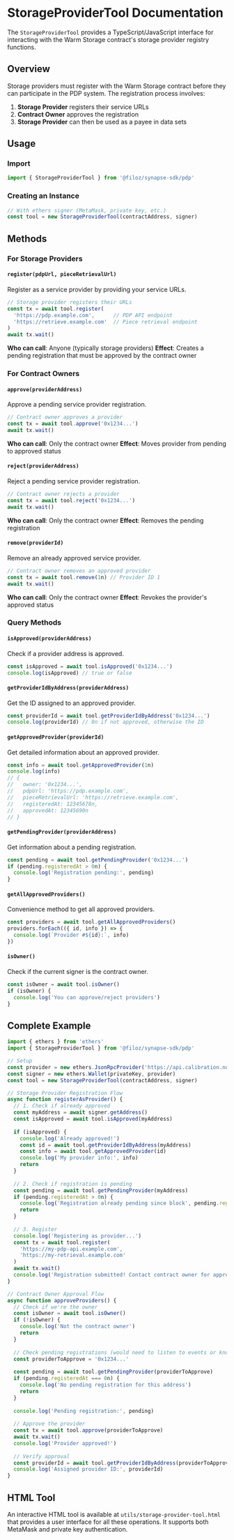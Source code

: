 # StorageProviderTool Documentation

The `StorageProviderTool` provides a TypeScript/JavaScript interface for interacting with the Warm Storage contract's storage provider registry functions.

## Overview

Storage providers must register with the Warm Storage contract before they can participate in the PDP system. The registration process involves:

1. **Storage Provider** registers their service URLs
2. **Contract Owner** approves the registration
3. **Storage Provider** can then be used as a payee in data sets

## Usage

### Import

```typescript
import { StorageProviderTool } from '@filoz/synapse-sdk/pdp'
```

### Creating an Instance

```typescript
// With ethers signer (MetaMask, private key, etc.)
const tool = new StorageProviderTool(contractAddress, signer)
```

## Methods

### For Storage Providers

#### `register(pdpUrl, pieceRetrievalUrl)`
Register as a service provider by providing your service URLs.

```typescript
// Storage provider registers their URLs
const tx = await tool.register(
  'https://pdp.example.com',      // PDP API endpoint
  'https://retrieve.example.com'  // Piece retrieval endpoint
)
await tx.wait()
```

**Who can call**: Anyone (typically storage providers)
**Effect**: Creates a pending registration that must be approved by the contract owner

### For Contract Owners

#### `approve(providerAddress)`
Approve a pending service provider registration.

```typescript
// Contract owner approves a provider
const tx = await tool.approve('0x1234...')
await tx.wait()
```

**Who can call**: Only the contract owner
**Effect**: Moves provider from pending to approved status

#### `reject(providerAddress)`
Reject a pending service provider registration.

```typescript
// Contract owner rejects a provider
const tx = await tool.reject('0x1234...')
await tx.wait()
```

**Who can call**: Only the contract owner
**Effect**: Removes the pending registration

#### `remove(providerId)`
Remove an already approved service provider.

```typescript
// Contract owner removes an approved provider
const tx = await tool.remove(1n) // Provider ID 1
await tx.wait()
```

**Who can call**: Only the contract owner
**Effect**: Revokes the provider's approved status

### Query Methods

#### `isApproved(providerAddress)`
Check if a provider address is approved.

```typescript
const isApproved = await tool.isApproved('0x1234...')
console.log(isApproved) // true or false
```

#### `getProviderIdByAddress(providerAddress)`
Get the ID assigned to an approved provider.

```typescript
const providerId = await tool.getProviderIdByAddress('0x1234...')
console.log(providerId) // 0n if not approved, otherwise the ID
```

#### `getApprovedProvider(providerId)`
Get detailed information about an approved provider.

```typescript
const info = await tool.getApprovedProvider(1n)
console.log(info)
// {
//   owner: '0x1234...',
//   pdpUrl: 'https://pdp.example.com',
//   pieceRetrievalUrl: 'https://retrieve.example.com',
//   registeredAt: 12345678n,
//   approvedAt: 12345690n
// }
```

#### `getPendingProvider(providerAddress)`
Get information about a pending registration.

```typescript
const pending = await tool.getPendingProvider('0x1234...')
if (pending.registeredAt > 0n) {
  console.log('Registration pending:', pending)
}
```

#### `getAllApprovedProviders()`
Convenience method to get all approved providers.

```typescript
const providers = await tool.getAllApprovedProviders()
providers.forEach(({ id, info }) => {
  console.log(`Provider #${id}:`, info)
})
```

#### `isOwner()`
Check if the current signer is the contract owner.

```typescript
const isOwner = await tool.isOwner()
if (isOwner) {
  console.log('You can approve/reject providers')
}
```

## Complete Example

```typescript
import { ethers } from 'ethers'
import { StorageProviderTool } from '@filoz/synapse-sdk/pdp'

// Setup
const provider = new ethers.JsonRpcProvider('https://api.calibration.node.glif.io/rpc/v1')
const signer = new ethers.Wallet(privateKey, provider)
const tool = new StorageProviderTool(contractAddress, signer)

// Storage Provider Registration Flow
async function registerAsProvider() {
  // 1. Check if already approved
  const myAddress = await signer.getAddress()
  const isApproved = await tool.isApproved(myAddress)
  
  if (isApproved) {
    console.log('Already approved!')
    const id = await tool.getProviderIdByAddress(myAddress)
    const info = await tool.getApprovedProvider(id)
    console.log('My provider info:', info)
    return
  }
  
  // 2. Check if registration is pending
  const pending = await tool.getPendingProvider(myAddress)
  if (pending.registeredAt > 0n) {
    console.log('Registration already pending since block', pending.registeredAt)
    return
  }
  
  // 3. Register
  console.log('Registering as provider...')
  const tx = await tool.register(
    'https://my-pdp-api.example.com',
    'https://my-retrieval.example.com'
  )
  await tx.wait()
  console.log('Registration submitted! Contact contract owner for approval.')
}

// Contract Owner Approval Flow
async function approveProviders() {
  // Check if we're the owner
  const isOwner = await tool.isOwner()
  if (!isOwner) {
    console.log('Not the contract owner')
    return
  }
  
  // Check pending registrations (would need to listen to events or know addresses)
  const providerToApprove = '0x1234...'
  
  const pending = await tool.getPendingProvider(providerToApprove)
  if (pending.registeredAt === 0n) {
    console.log('No pending registration for this address')
    return
  }
  
  console.log('Pending registration:', pending)
  
  // Approve the provider
  const tx = await tool.approve(providerToApprove)
  await tx.wait()
  console.log('Provider approved!')
  
  // Verify approval
  const providerId = await tool.getProviderIdByAddress(providerToApprove)
  console.log('Assigned provider ID:', providerId)
}
```

## HTML Tool

An interactive HTML tool is available at `utils/storage-provider-tool.html` that provides a user interface for all these operations. It supports both MetaMask and private key authentication.